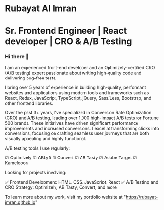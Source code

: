 # Rubayat Al Imran

# Sr. Frontend Engineer | React developer | CRO & A/B Testing

### Hi there 👋
I am an experienced front-end developer and an Optimizely-certified CRO (A/B testing) expert passionate about writing high-quality code and delivering bug-free tests. 

I bring over 5 years of experience in building high-quality, performant websites and applications using modern tools and frameworks such as React, Redux, JavaScript, TypeScript, jQuery, Sass/Less, Bootstrap, and other frontend libraries.

Over the past 3+ years, I've specialized in Conversion Rate Optimization (CRO) and A/B testing, leading over 1,000 high-impact A/B tests for Fortune 500 brands. These initiatives have driven significant performance improvements and increased conversions. I excel at transforming clicks into conversions, focusing on crafting seamless user journeys that are both visually appealing and highly functional.

A/B testing tools I use regularly:

☑ Optimizely
☑ ABLyft
☑ Convert
☑ AB Tasty
☑ Adobe Target
☑ Kameleoon

Looking for projects involving:

✅ Frontend Development: HTML, CSS, JavaScript, React
✅ A/B Testing and CRO Strategy: Optimizely, AB Tasty, Convert, and more


To learn more about my work, visit my portfolio website at "https://rubayat-imran.github.io"

